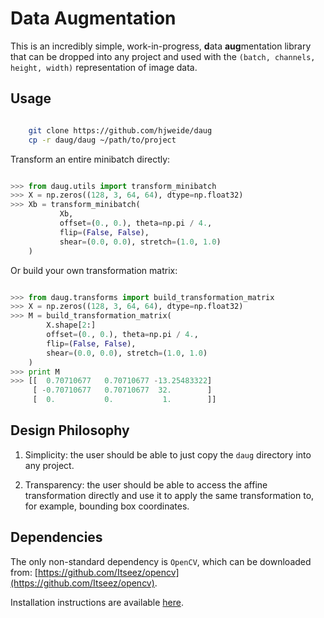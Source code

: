 # Data Augmentation

This is an incredibly simple, work-in-progress, **d**ata **aug**mentation library that
can be dropped into any project and used with the 
```(batch, channels, height, width)``` representation of image data.

## Usage
``` bash

    git clone https://github.com/hjweide/daug
    cp -r daug/daug ~/path/to/project

```
Transform an entire minibatch directly:
``` python

>>> from daug.utils import transform_minibatch
>>> X = np.zeros((128, 3, 64, 64), dtype=np.float32)
>>> Xb = transform_minibatch(
           Xb,
           offset=(0., 0.), theta=np.pi / 4.,
           flip=(False, False),
           shear=(0.0, 0.0), stretch=(1.0, 1.0)
    )

```

Or build your own transformation matrix:

``` python 

>>> from daug.transforms import build_transformation_matrix
>>> X = np.zeros((128, 3, 64, 64), dtype=np.float32)
>>> M = build_transformation_matrix(
        X.shape[2:]
        offset=(0., 0.), theta=np.pi / 4.,
        flip=(False, False),
        shear=(0.0, 0.0), stretch=(1.0, 1.0)
    )
>>> print M
>>> [[  0.70710677   0.70710677 -13.25483322]
     [ -0.70710677   0.70710677  32.        ]
     [  0.           0.           1.        ]]
```


## Design Philosophy

1. Simplicity: the user should be able to just copy the ```daug``` directory
into any project.

2. Transparency: the user should be able to access the affine transformation
directly and use it to apply the same transformation to, for example, bounding
box coordinates.

## Dependencies
The only non-standard dependency is ```OpenCV```, which can be downloaded from:
[https://github.com/Itseez/opencv](https://github.com/Itseez/opencv).

Installation instructions are available [here](http://docs.opencv.org/2.4/doc/tutorials/introduction/linux_install/linux_install.html#linux-installation).
